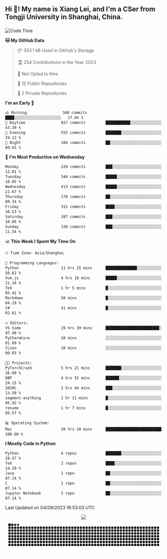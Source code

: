 <h2 align="left">Hi 👋! My name is Xiang Lei, and I'm a CSer from Tongji University in Shanghai, China.</h2>

###

<!--START_SECTION:waka-->
![Code Time](http://img.shields.io/badge/Code%20Time-184%20hrs%2051%20mins-blue)

**🐱 My GitHub Data** 

> 📦 353.1 kB Used in GitHub's Storage 
 > 
> 🏆 254 Contributions in the Year 2023
 > 
> 🚫 Not Opted to Hire
 > 
> 📜 12 Public Repositories 
 > 
> 🔑 2 Private Repositories 
 > 
**I'm an Early 🐤** 

```text
🌞 Morning                340 commits         ████░░░░░░░░░░░░░░░░░░░░░   17.84 % 
🌆 Daytime                827 commits         ███████████░░░░░░░░░░░░░░   43.39 % 
🌃 Evening                555 commits         ███████░░░░░░░░░░░░░░░░░░   29.12 % 
🌙 Night                  184 commits         ██░░░░░░░░░░░░░░░░░░░░░░░   09.65 % 
```
📅 **I'm Most Productive on Wednesday** 

```text
Monday                   229 commits         ███░░░░░░░░░░░░░░░░░░░░░░   12.01 % 
Tuesday                  344 commits         █████░░░░░░░░░░░░░░░░░░░░   18.05 % 
Wednesday                413 commits         █████░░░░░░░░░░░░░░░░░░░░   21.67 % 
Thursday                 178 commits         ██░░░░░░░░░░░░░░░░░░░░░░░   09.34 % 
Friday                   315 commits         ████░░░░░░░░░░░░░░░░░░░░░   16.53 % 
Saturday                 207 commits         ███░░░░░░░░░░░░░░░░░░░░░░   10.86 % 
Sunday                   220 commits         ███░░░░░░░░░░░░░░░░░░░░░░   11.54 % 
```


📊 **This Week I Spent My Time On** 

```text
🕑︎ Time Zone: Asia/Shanghai

💬 Programming Languages: 
Python                   11 hrs 25 mins      ██████████████░░░░░░░░░░░   56.62 % 
Vue.js                   4 hrs 18 mins       █████░░░░░░░░░░░░░░░░░░░░   21.34 % 
TeX                      1 hr 5 mins         █░░░░░░░░░░░░░░░░░░░░░░░░   05.41 % 
Markdown                 50 mins             █░░░░░░░░░░░░░░░░░░░░░░░░   04.19 % 
C#                       31 mins             █░░░░░░░░░░░░░░░░░░░░░░░░   02.61 % 

🔥 Editors: 
VS Code                  19 hrs 39 mins      ████████████████████████░   97.48 % 
PyCharmCore              20 mins             ░░░░░░░░░░░░░░░░░░░░░░░░░   01.69 % 
CLion                    10 mins             ░░░░░░░░░░░░░░░░░░░░░░░░░   00.83 % 

🐱‍💻 Projects: 
PyTorchCrash             5 hrs 21 mins       ███████░░░░░░░░░░░░░░░░░░   26.60 % 
DBP                      4 hrs 52 mins       ██████░░░░░░░░░░░░░░░░░░░   24.15 % 
2020C                    2 hrs 44 mins       ███░░░░░░░░░░░░░░░░░░░░░░   13.59 % 
segment-anything         1 hr 11 mins        █░░░░░░░░░░░░░░░░░░░░░░░░   05.92 % 
resume                   1 hr 7 mins         █░░░░░░░░░░░░░░░░░░░░░░░░   05.57 % 

💻 Operating System: 
Mac                      20 hrs 10 mins      █████████████████████████   100.00 % 
```

**I Mostly Code in Python** 

```text
Python                   4 repos             ███████░░░░░░░░░░░░░░░░░░   28.57 % 
TeX                      2 repos             ████░░░░░░░░░░░░░░░░░░░░░   14.29 % 
Java                     1 repo              ██░░░░░░░░░░░░░░░░░░░░░░░   07.14 % 
C                        1 repo              ██░░░░░░░░░░░░░░░░░░░░░░░   07.14 % 
Jupyter Notebook         1 repo              ██░░░░░░░░░░░░░░░░░░░░░░░   07.14 % 
```




 Last Updated on 04/09/2023 16:53:03 UTC
<!--END_SECTION:waka-->

<div align="center">
  <img src="https://github-readme-stats.vercel.app/api?username=Lei00764&show_icons=true&theme=radical" />
 </div>

 <div align="center">

<picture>
  <source media="(prefers-color-scheme: dark)" srcset="https://raw.githubusercontent.com/Lei00764/Lei00764/output/github-contribution-grid-snake-dark.svg">
  <source media="(prefers-color-scheme: light)" srcset="https://raw.githubusercontent.com/Lei00764/Lei00764/output/github-contribution-grid-snake.svg">
  <img alt="github contribution grid snake animation" src="https://raw.githubusercontent.com/Lei00764/Lei00764/output/github-contribution-grid-snake.svg">
</picture>

</div>




